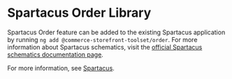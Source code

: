 # Spartacus Order Library

Spartacus Order feature can be added to the existing Spartacus application by running `ng add @commerce-storefront-toolset/order`. For more information about Spartacus schematics, visit the [official Spartacus schematics documentation page](https://sap.github.io/spartacus-docs/schematics/).

For more information, see [Spartacus](https://github.com/SAP/spartacus).
